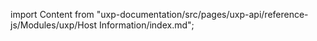 
import Content from "uxp-documentation/src/pages/uxp-api/reference-js/Modules/uxp/Host Information/index.md";

<Content query="product=photoshop"/>

